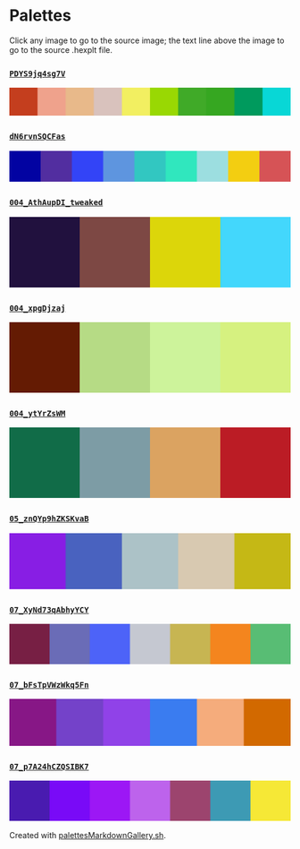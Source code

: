 # Palettes

Click any image to go to the source image; the text line above the image to go to the source .hexplt file.

### [`PDYS9jq4sg7V`](PDYS9jq4sg7V.hexplt)

[ ![PDYS9jq4sg7V.png](PDYS9jq4sg7V.png) ](PDYS9jq4sg7V.png)

### [`dN6rvnSQCFas`](dN6rvnSQCFas.hexplt)

[ ![dN6rvnSQCFas.png](dN6rvnSQCFas.png) ](dN6rvnSQCFas.png)

### [`004_AthAupDI_tweaked`](004_AthAupDI_tweaked.hexplt)

[ ![004_AthAupDI_tweaked.png](004_AthAupDI_tweaked.png) ](004_AthAupDI_tweaked.png)

### [`004_xpgDjzaj`](004_xpgDjzaj.hexplt)

[ ![004_xpgDjzaj.png](004_xpgDjzaj.png) ](004_xpgDjzaj.png)

### [`004_ytYrZsWM`](004_ytYrZsWM.hexplt)

[ ![004_ytYrZsWM.png](004_ytYrZsWM.png) ](004_ytYrZsWM.png)

### [`05_znQYp9hZKSKvaB`](05_znQYp9hZKSKvaB.hexplt)

[ ![05_znQYp9hZKSKvaB.png](05_znQYp9hZKSKvaB.png) ](05_znQYp9hZKSKvaB.png)

### [`07_XyNd73qAbhyYCY`](07_XyNd73qAbhyYCY.hexplt)

[ ![07_XyNd73qAbhyYCY.png](07_XyNd73qAbhyYCY.png) ](07_XyNd73qAbhyYCY.png)

### [`07_bFsTpVWzWkq5Fn`](07_bFsTpVWzWkq5Fn.hexplt)

[ ![07_bFsTpVWzWkq5Fn.png](07_bFsTpVWzWkq5Fn.png) ](07_bFsTpVWzWkq5Fn.png)

### [`07_p7A24hCZQSIBK7`](07_p7A24hCZQSIBK7.hexplt)

[ ![07_p7A24hCZQSIBK7.png](07_p7A24hCZQSIBK7.png) ](07_p7A24hCZQSIBK7.png)

Created with [palettesMarkdownGallery.sh](https://github.com/earthbound19/_ebDev/blob/master/scripts/imgAndVideo/palettesMarkdownGallery.sh).